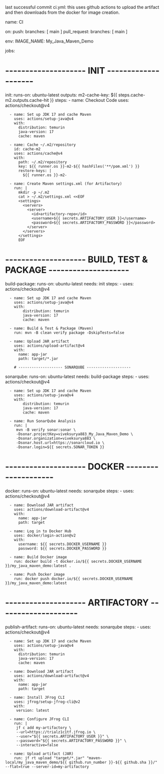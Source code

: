 last successful commit ci.yml: this uses github actions to upload the artifact and then downloads from the docker for image creation.

name: CI

on:
  push:
    branches: [ main ]
  pull_request:
    branches: [ main ]

env:
  IMAGE_NAME: My_Java_Maven_Demo

jobs:
  # -------------------- INIT --------------------
  init:
    runs-on: ubuntu-latest
    outputs:
      m2-cache-key: ${{ steps.cache-m2.outputs.cache-hit }}
    steps:
      - name: Checkout Code
        uses: actions/checkout@v4

      - name: Set up JDK 17 and cache Maven
        uses: actions/setup-java@v4
        with:
          distribution: temurin
          java-version: 17
          cache: maven

      - name: Cache ~/.m2/repository
        id: cache-m2
        uses: actions/cache@v4
        with:
          path: ~/.m2/repository
          key: ${{ runner.os }}-m2-${{ hashFiles('**/pom.xml') }}
          restore-keys: |
            ${{ runner.os }}-m2-

      - name: Create Maven settings.xml (for Artifactory)
        run: |
          mkdir -p ~/.m2
          cat > ~/.m2/settings.xml <<EOF
          <settings>
            <servers>
              <server>
                <id>artifactory-repo</id>
                <username>${{ secrets.ARTIFACTORY_USER }}</username>
                <password>${{ secrets.ARTIFACTORY_PASSWORD }}</password>
              </server>
            </servers>
          </settings>
          EOF

  # -------------------- BUILD, TEST & PACKAGE --------------------
  build-package:
    runs-on: ubuntu-latest
    needs: init
    steps:
      - uses: actions/checkout@v4

      - name: Set up JDK 17 and cache Maven
        uses: actions/setup-java@v4
        with:
            distribution: temurin
            java-version: 17
            cache: maven

      - name: Build & Test & Package (Maven)
        run: mvn -B clean verify package -DskipTests=false

      - name: Upload JAR artifact
        uses: actions/upload-artifact@v4
        with:
          name: app-jar
          path: target/*.jar

        # -------------------- SONARQUBE --------------------
  sonarqube:
    runs-on: ubuntu-latest
    needs: build-package
    steps:
      - uses: actions/checkout@v4

      - name: Set up JDK 17 and cache Maven
        uses: actions/setup-java@v4
        with:
            distribution: temurin
            java-version: 17
            cache: maven

      - name: Run SonarQube Analysis
        run: |
         mvn -B verify sonar:sonar \
         -Dsonar.projectKey=viveksurya883_My_Java_Maven_Demo \
         -Dsonar.organization=viveksurya883 \
         -Dsonar.host.url=https://sonarcloud.io \
         -Dsonar.login=${{ secrets.SONAR_TOKEN }}


  # -------------------- DOCKER --------------------
  docker:
    runs-on: ubuntu-latest
    needs: sonarqube
    steps:
      - uses: actions/checkout@v4

      - name: Download JAR artifact
        uses: actions/download-artifact@v4
        with:
          name: app-jar
          path: target

      - name: Log in to Docker Hub
        uses: docker/login-action@v2
        with:
          username: ${{ secrets.DOCKER_USERNAME }}
          password: ${{ secrets.DOCKER_PASSWORD }}

      - name: Build Docker image
        run: docker build -t docker.io/${{ secrets.DOCKER_USERNAME }}/my_java_maven_demo:latest .

      - name: Push Docker image
        run: docker push docker.io/${{ secrets.DOCKER_USERNAME }}/my_java_maven_demo:latest


  # -------------------- ARTIFACTORY --------------------
  publish-artifact:
    runs-on: ubuntu-latest
    needs: sonarqube
    steps:
      - uses: actions/checkout@v4

      - name: Set up JDK 17 and cache Maven
        uses: actions/setup-java@v4
        with:
          distribution: temurin
          java-version: 17
          cache: maven

      - name: Download JAR artifact
        uses: actions/download-artifact@v4
        with:
          name: app-jar
          path: target

      - name: Install JFrog CLI
        uses: jfrog/setup-jfrog-cli@v2
        with:
         version: latest

      - name: Configure JFrog CLI
        run: |
         jf c add my-artifactory \
         --url=https://trialz1c1tf.jfrog.io \
         --user="${{ secrets.ARTIFACTORY_USER }}" \
         --password="${{ secrets.ARTIFACTORY_PASSWORD }}" \
         --interactive=false

      - name: Upload artifact (JAR)
        run: jf rt upload "target/*.jar" "maven-local/my_java_maven_demo/${{ github.run_number }}-${{ github.sha }}/" --flat=true --server-id=my-artifactory



